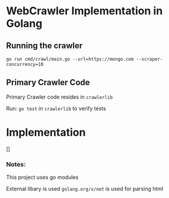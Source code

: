 # WebCrawler Implementation in Golang

## Running the crawler

`go run cmd/crawl/main.go --url=https://mongo.com --scraper-concurrency=10` 

## Primary Crawler Code
Primary Crawler code resides in `crawlerlib`

Run: `go test` in `crawlerlib` to verify tests

# Implementation
[]

### Notes:

This project uses go modules

External libary is used `golang.org/x/net` is used for parsing html
